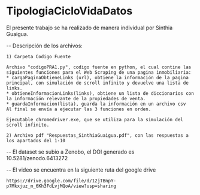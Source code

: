# TipologiaCicloVidaDatos

El presente trabajo se ha realizado de manera individual por Sinthia Guaigua.

-- Descripción de los archivos: 

    1) Carpeta Codigo Fuente

    Archivo "codigoPRA1.py", codigo fuente en python, el cual contine las siguientes funciones para el Web Scraping de una pagina inmobiliaria:
    * cargaPaginaObtieneLinks (url), obtiene la información de la pagina principal, con simulación de scroll infinito y devuelve una lista de links. 
    * obtieneInformacionLinks(links), obtiene un lista de diccionarios con la información relevante de la propiedades de venta. 
    * guardaInformacion(lista), guarda la información en un archivo csv
    Al final se envía a ejecutar las 3 funciones en orden. 

    Ejecutable chromedriver.exe, que se utiliza para la simulación del scroll infinito. 

    2) Archivo pdf "Respuestas_SinthiaGuaigua.pdf", con las respuestas a los apartados del 1-10

-- El dataset se subio a Zenobo, el DOI generado es 10.5281/zenodo.6413272

-- El video se encuentra en la siguiente ruta del google drive 

    https://drive.google.com/file/d/12jTBnpY-p7Mkxjuz_m_6Kh3FdLvjMQoA/view?usp=sharing

